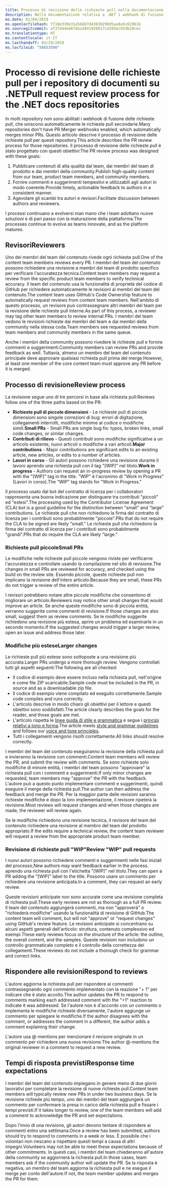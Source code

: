 ```yaml
---
title: Processo di revisione delle richieste pull nella documentazione relativa a .NET
description: Nella documentazione relativa a .NET i webhook di fusione di richieste pull non sono abilitati. Questo articolo descrive il processo di richiesta pull per questi repository
ms.date: 01/04/2019
ms.openlocfilehash: f710e330e31e56887d43030290d5aa6a5c62961b
ms.sourcegitcommit: af37d44eb67daa2841959817cd205ec95db18cec
ms.translationtype: HT
ms.contentlocale: it-IT
ms.lasthandoff: 03/29/2019
ms.locfileid: "58653598"
---
```

# <a name="pull-request-review-process-for-the-net-docs-repositories"></a><span data-ttu-id="e337a-104">Processo di revisione delle richieste pull per i repository di documenti su .NET</span><span class="sxs-lookup"><span data-stu-id="e337a-104">Pull request review process for the .NET docs repositories</span></span>

<span data-ttu-id="e337a-105">In molti repository non sono abilitati i webhook di fusione delle richieste pull, che uniscono automaticamente le richieste pull secondarie.</span><span class="sxs-lookup"><span data-stu-id="e337a-105">Many repositories don't have PR Merger webhooks enabled, which automatically merges minor PRs.</span></span> <span data-ttu-id="e337a-106">Questo articolo descrive il processo di revisione delle richieste pull per questi repository.</span><span class="sxs-lookup"><span data-stu-id="e337a-106">This article describes the PR review process for those repositories.</span></span> <span data-ttu-id="e337a-107">Il processo di revisione delle richieste pull è stato progettato con questi obiettivi:</span><span class="sxs-lookup"><span data-stu-id="e337a-107">The PR review process was designed with these goals:</span></span>

1. <span data-ttu-id="e337a-108">Pubblicare contenuti di alta qualità dal team, dai membri del team di prodotto e dai membri della community.</span><span class="sxs-lookup"><span data-stu-id="e337a-108">Publish high-quality content from our team, product team members, and community members.</span></span>
1. <span data-ttu-id="e337a-109">Fornire commenti e suggerimenti tempestivi e utilizzabili agli autori in modo coerente.</span><span class="sxs-lookup"><span data-stu-id="e337a-109">Provide timely, actionable feedback to authors in a consistent manner.</span></span>
1. <span data-ttu-id="e337a-110">Agevolare gli scambi tra autori e revisori.</span><span class="sxs-lookup"><span data-stu-id="e337a-110">Facilitate discussion between authors and reviewers.</span></span>

<span data-ttu-id="e337a-111">I processi continuano a evolversi man mano che i team adottano nuove soluzioni e di pari passo con la maturazione della piattaforma.</span><span class="sxs-lookup"><span data-stu-id="e337a-111">The processes continue to evolve as teams innovate, and as the platform matures.</span></span>

## <a name="reviewers"></a><span data-ttu-id="e337a-112">Revisori</span><span class="sxs-lookup"><span data-stu-id="e337a-112">Reviewers</span></span>

<span data-ttu-id="e337a-113">Uno dei membri del team del contenuto rivede ogni richiesta pull.</span><span class="sxs-lookup"><span data-stu-id="e337a-113">One of the content team members reviews every PR.</span></span> <span data-ttu-id="e337a-114">I membri del team del contenuto possono richiedere una revisione a membri del team di prodotto specifico per verificare l'accuratezza tecnica.</span><span class="sxs-lookup"><span data-stu-id="e337a-114">Content team members may request a review from the specific product team members to verify technical accuracy.</span></span> <span data-ttu-id="e337a-115">Il team del contenuto usa la funzionalità di proprietà del codice di GitHub per richiedere automaticamente le revisioni ai membri del team del contenuto.</span><span class="sxs-lookup"><span data-stu-id="e337a-115">The content team uses GitHub's Code Ownership feature to automatically request reviews from content team members.</span></span> <span data-ttu-id="e337a-116">Nell'ambito di questo processo, un revisore può contrassegnare altri membri del team per la revisione delle richieste pull interne.</span><span class="sxs-lookup"><span data-stu-id="e337a-116">As part of this process, a reviewer may tag other team members to review internal PRs.</span></span> <span data-ttu-id="e337a-117">I membri del team vedono le revisioni richieste dai membri del team e dai membri della community nella stessa coda.</span><span class="sxs-lookup"><span data-stu-id="e337a-117">Team members see requested reviews from team members and community members in the same queue.</span></span>

<span data-ttu-id="e337a-118">Anche i membri della community possono rivedere le richieste pull e fornire commenti e suggerimenti.</span><span class="sxs-lookup"><span data-stu-id="e337a-118">Community members can review PRs and provide feedback as well.</span></span> <span data-ttu-id="e337a-119">Tuttavia, almeno un membro del team del contenuto principale deve approvare qualsiasi richiesta pull prima del merge.</span><span class="sxs-lookup"><span data-stu-id="e337a-119">However, at least one member of the core content team must approve any PR before it is merged.</span></span>

## <a name="review-process"></a><span data-ttu-id="e337a-120">Processo di revisione</span><span class="sxs-lookup"><span data-stu-id="e337a-120">Review process</span></span>

<span data-ttu-id="e337a-121">La revisione segue uno di tre percorsi in base alla richiesta pull:</span><span class="sxs-lookup"><span data-stu-id="e337a-121">Reviews follow one of the three paths based on the PR:</span></span>

- <span data-ttu-id="e337a-122">**Richieste pull di piccole dimensioni** - Le richieste pull di piccole dimensioni sono singole correzioni di bug: errori di digitazione, collegamenti interrotti, modifiche minime al codice o modifiche simili.</span><span class="sxs-lookup"><span data-stu-id="e337a-122">**Small PRs** - Small PRs are single bug fix: typos, broken links, small code changes, or similar changes.</span></span>
- <span data-ttu-id="e337a-123">**Contributi di rilievo** - Questi contributi sono modifiche significative a un articolo esistente, nuovi articoli o modifiche a vari articoli.</span><span class="sxs-lookup"><span data-stu-id="e337a-123">**Major contributions** - Major contributions are significant edits to an existing article, new articles, or edits to a number of articles.</span></span>
- <span data-ttu-id="e337a-124">**Lavori in corso** - Gli autori possono richiedere una revisione durante il lavoro aprendo una richiesta pull con il tag "[WIP]" nel titolo.</span><span class="sxs-lookup"><span data-stu-id="e337a-124">**Work in progress** - Authors can request an in-progress review by opening a PR with the "[WIP]" tag in the title.</span></span> <span data-ttu-id="e337a-125">"WIP" è l'acronimo di "Work in Progress" (Lavori in corso).</span><span class="sxs-lookup"><span data-stu-id="e337a-125">The "WIP" tag stands for "Work in Progress."</span></span> 

<span data-ttu-id="e337a-126">Il processo usato dal bot del contratto di licenza per i collaboratori rappresenta una buona indicazione per distinguere tra contributi "piccoli" ed "estesi".</span><span class="sxs-lookup"><span data-stu-id="e337a-126">The processing used by the Contributor License Agreement (CLA) bot is a good guideline for the distinction between "small" and "large" contributions.</span></span> <span data-ttu-id="e337a-127">Le richieste pull che non richiedono la firma del contratto di licenza per i contributi sono probabilmente "piccole".</span><span class="sxs-lookup"><span data-stu-id="e337a-127">PRs that do not require the CLA to be signed are likely "small."</span></span> <span data-ttu-id="e337a-128">Le richieste pull che richiedono la firma del contratto di licenza per i contributi sono probabilmente "grandi".</span><span class="sxs-lookup"><span data-stu-id="e337a-128">PRs that do require the CLA are likely "large."</span></span>

### <a name="small-prs"></a><span data-ttu-id="e337a-129">Richieste pull piccole</span><span class="sxs-lookup"><span data-stu-id="e337a-129">Small PRs</span></span>

<span data-ttu-id="e337a-130">Le modifiche nelle richieste pull piccole vengono riviste per verificarne l'accuratezza e controllate usando la compilazione nel sito di revisione.</span><span class="sxs-lookup"><span data-stu-id="e337a-130">The changes in small PRs are reviewed for accuracy, and checked using the build on the review site.</span></span> <span data-ttu-id="e337a-131">Essendo piccole, queste richieste pull non implicano la revisione dell'intero articolo.</span><span class="sxs-lookup"><span data-stu-id="e337a-131">Because they are small, these PRs do not trigger a review of the entire article.</span></span> 

<span data-ttu-id="e337a-132">I revisori potrebbero notare altre piccole modifiche che consentono di migliorare un articolo.</span><span class="sxs-lookup"><span data-stu-id="e337a-132">Reviewers may notice other small changes that would improve an article.</span></span> <span data-ttu-id="e337a-133">Se anche queste modifiche sono di piccola entità, verranno suggerite come commenti di revisione.</span><span class="sxs-lookup"><span data-stu-id="e337a-133">If those changes are also small, suggest them as review comments.</span></span> <span data-ttu-id="e337a-134">Se le modifiche suggerite richiedono una revisione più estesa, aprire un problema ed esaminarle in un secondo momento.</span><span class="sxs-lookup"><span data-stu-id="e337a-134">If the suggested changes would trigger a larger review, open an issue and address those later.</span></span> 

### <a name="larger-changes"></a><span data-ttu-id="e337a-135">Modifiche più estese</span><span class="sxs-lookup"><span data-stu-id="e337a-135">Larger changes</span></span>

<span data-ttu-id="e337a-136">Le richieste pull più estese sono sottoposte a una revisione più accurata.</span><span class="sxs-lookup"><span data-stu-id="e337a-136">Larger PRs undergo a more thorough review.</span></span> <span data-ttu-id="e337a-137">Vengono controllati tutti gli aspetti seguenti:</span><span class="sxs-lookup"><span data-stu-id="e337a-137">The following are all checked:</span></span>

- <span data-ttu-id="e337a-138">Il codice di esempio deve essere incluso nella richiesta pull, nell'origine e come file ZIP scaricabile.</span><span class="sxs-lookup"><span data-stu-id="e337a-138">Sample code must be included in the PR, in source and as a downloadable zip file.</span></span>
- <span data-ttu-id="e337a-139">Il codice di esempio viene compilato ed eseguito correttamente.</span><span class="sxs-lookup"><span data-stu-id="e337a-139">Sample code compiles and runs correctly.</span></span>
- <span data-ttu-id="e337a-140">L'articolo descrive in modo chiaro gli obiettivi per il lettore e questi obiettivi sono soddisfatti.</span><span class="sxs-lookup"><span data-stu-id="e337a-140">The article clearly describes the goals for the reader, and those goals are met.</span></span>
- <span data-ttu-id="e337a-141">L'articolo rispetta le [linee guida di stile e grammatica](dotnet-style-guide.md) e segue i [principi relativi a tono e forma](dotnet-voice-tone.md).</span><span class="sxs-lookup"><span data-stu-id="e337a-141">The article meets [style and grammar guidelines](dotnet-style-guide.md) and follows our [voice and tone principles](dotnet-voice-tone.md).</span></span>
- <span data-ttu-id="e337a-142">Tutti i collegamenti vengono risolti correttamente.</span><span class="sxs-lookup"><span data-stu-id="e337a-142">All links should resolve correctly.</span></span>

<span data-ttu-id="e337a-143">I membri del team del contenuto eseguiranno la revisione della richiesta pull e invieranno la revisione con commenti.</span><span class="sxs-lookup"><span data-stu-id="e337a-143">Content team members will review the PR, and submit the review with comments.</span></span> <span data-ttu-id="e337a-144">Se sono richieste solo modifiche di minore entità, i membri del team possono "approvare" la richiesta pull con i commenti e suggerimenti.</span><span class="sxs-lookup"><span data-stu-id="e337a-144">If only minor changes are requested, team members may "approve" the PR with the feedback.</span></span> <span data-ttu-id="e337a-145">L'autore può a questo punto implementare commenti e suggerimenti, quindi eseguire il merge della richiesta pull.</span><span class="sxs-lookup"><span data-stu-id="e337a-145">The author can then address the feedback and merge the PR.</span></span> <span data-ttu-id="e337a-146">Per la maggior parte delle revisioni saranno richieste modifiche e dopo la loro implementazione, il revisore ripeterà la revisione.</span><span class="sxs-lookup"><span data-stu-id="e337a-146">Most reviews will request changes and when those changes are made, the reviewer will review again.</span></span>

<span data-ttu-id="e337a-147">Se le modifiche richiedono una revisione tecnica, il revisore del team del contenuto richiedere una revisione al membro del team del prodotto appropriato.</span><span class="sxs-lookup"><span data-stu-id="e337a-147">If the edits require a technical review, the content team reviewer will request a review from the appropriate product team member.</span></span>

### <a name="review-wip-pull-requests"></a><span data-ttu-id="e337a-148">Revisione di richieste pull "WIP"</span><span class="sxs-lookup"><span data-stu-id="e337a-148">Review "WIP" pull requests</span></span>

<span data-ttu-id="e337a-149">I nuovi autori possono richiedere commenti e suggerimenti nelle fasi iniziali del processo,</span><span class="sxs-lookup"><span data-stu-id="e337a-149">New authors may want feedback earlier in the process.</span></span> <span data-ttu-id="e337a-150">aprendo una richiesta pull con l'etichetta "[WIP]" nel titolo.</span><span class="sxs-lookup"><span data-stu-id="e337a-150">They can open a PR adding the "[WIP]" label to the title.</span></span> <span data-ttu-id="e337a-151">Possono usare un commento per richiedere una revisione anticipata.</span><span class="sxs-lookup"><span data-stu-id="e337a-151">In a comment, they can request an early review.</span></span>

<span data-ttu-id="e337a-152">Queste revisioni anticipate non sono accurate come una revisione completa di richiesta pull.</span><span class="sxs-lookup"><span data-stu-id="e337a-152">These early reviews are not as thorough as a full PR review.</span></span> <span data-ttu-id="e337a-153">Il team del contenuto aggiungerà commenti, ma non "approverà" o "richiederà modifiche" usando la funzionalità di revisione di GitHub.</span><span class="sxs-lookup"><span data-stu-id="e337a-153">The content team will comment, but will not "approve" or "request changes" using GitHub's review feature.</span></span> <span data-ttu-id="e337a-154">Le revisioni anticipate si concentrano su alcuni aspetti generali dell'articolo: struttura, contenuto complessivo ed esempi.</span><span class="sxs-lookup"><span data-stu-id="e337a-154">These early reviews focus on the structure of the article: the outline, the overall content, and the samples.</span></span> <span data-ttu-id="e337a-155">Queste revisioni non includono un controllo grammaticale completo e il controllo della correttezza dei collegamenti.</span><span class="sxs-lookup"><span data-stu-id="e337a-155">These reviews do not include a thorough check for grammar and correct links.</span></span>

## <a name="respond-to-reviews"></a><span data-ttu-id="e337a-156">Rispondere alle revisioni</span><span class="sxs-lookup"><span data-stu-id="e337a-156">Respond to reviews</span></span>

<span data-ttu-id="e337a-157">L'autore aggiorna la richiesta pull per rispondere ai commenti contrassegnando ogni commento implementato con la reazione "+ 1" per indicare che è stato accolto.</span><span class="sxs-lookup"><span data-stu-id="e337a-157">The author updates the PR to respond to comments marking each addressed comment with the "+1" reaction to indicate it was addressed.</span></span> <span data-ttu-id="e337a-158">Se l'autore non è d'accordo con un commento o implementa le modifiche richieste diversamente, l'autore aggiunge un commento per spiegare le modifiche.</span><span class="sxs-lookup"><span data-stu-id="e337a-158">If the author disagrees with the comment, or addresses the comment in a different, the author adds a comment explaining their change.</span></span>

<span data-ttu-id="e337a-159">L'autore usa @-mentions per menzionare il revisore originale in un commento per richiedere una nuova revisione.</span><span class="sxs-lookup"><span data-stu-id="e337a-159">The author @-mentions the original reviewer in a comment to request a new review.</span></span> 

## <a name="response-time-expectations"></a><span data-ttu-id="e337a-160">Tempi di risposta previsti</span><span class="sxs-lookup"><span data-stu-id="e337a-160">Response time expectations</span></span>

<span data-ttu-id="e337a-161">I membri del team del contenuto impiegano in genere meno di due giorni lavorativi per completare la revisione di nuove richieste pull.</span><span class="sxs-lookup"><span data-stu-id="e337a-161">Content team members will typically review new PRs in under two business days.</span></span> <span data-ttu-id="e337a-162">Se la revisione richiede più tempo, uno dei membri del team aggiungerà un commento per confermare la presa in carico della richiesta pull e fissare i tempi previsti.</span><span class="sxs-lookup"><span data-stu-id="e337a-162">If it takes longer to review, one of the team members will add a comment to acknowledge the PR and set expectations.</span></span>

<span data-ttu-id="e337a-163">Dopo l'invio di una revisione, gli autori devono tentare di rispondere ai commenti entro una settimana.</span><span class="sxs-lookup"><span data-stu-id="e337a-163">Once a review has been submitted, authors should try to respond to comments in a week or less.</span></span> <span data-ttu-id="e337a-164">È possibile che i volontari non riescano a rispettare questi tempi a causa di altri impegni.</span><span class="sxs-lookup"><span data-stu-id="e337a-164">Volunteers may not be able to meet these expectations because of other commitments.</span></span> <span data-ttu-id="e337a-165">In questi casi, i membri del team chiederanno all'autore della community se aggiornerà la richiesta pull.</span><span class="sxs-lookup"><span data-stu-id="e337a-165">In those cases, team members ask if the community author will update the PR.</span></span> <span data-ttu-id="e337a-166">Se la risposta è negativa, un membro del team aggiorna la richiesta pull e ne esegue il merge per conto dell'autore.</span><span class="sxs-lookup"><span data-stu-id="e337a-166">If not, the team member updates and merges the PR for them.</span></span>
